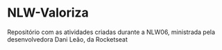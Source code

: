 # NLW-Valoriza
Repositório com as atividades criadas durante a NLW06, ministrada pela desenvolvedora Dani Leão, da Rocketseat
